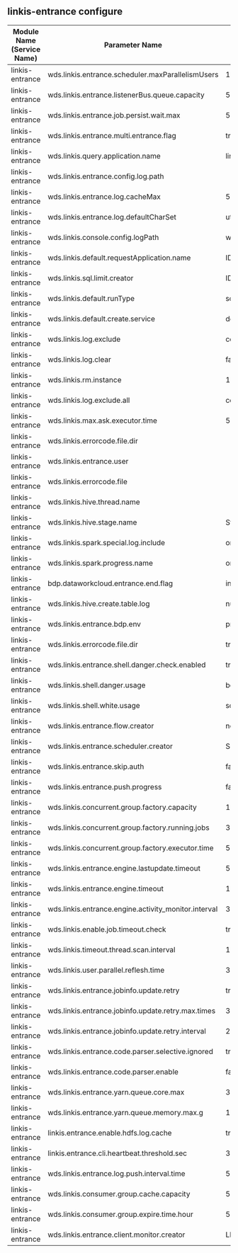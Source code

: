 ## linkis-entrance configure


| Module Name (Service Name) | Parameter Name | Default Value | Description |Used|
| -------- | -------- | ----- |----- |  -----   |
|linkis-entrance|wds.linkis.entrance.scheduler.maxParallelismUsers |1000| scheduler.maxParallelismUsers|
|linkis-entrance|wds.linkis.entrance.listenerBus.queue.capacity|5000 |queue.capacity|
|linkis-entrance|wds.linkis.entrance.job.persist.wait.max|5m|persist.wait.max|
|linkis-entrance|wds.linkis.entrance.multi.entrance.flag| true |entrance.flag|
|linkis-entrance|wds.linkis.query.application.name|linkis-ps-jobhistory |application.name|
|linkis-entrance|wds.linkis.entrance.config.log.path|  |config.log.path |
|linkis-entrance|wds.linkis.entrance.log.cacheMax|500| log.cacheMax |
|linkis-entrance|wds.linkis.entrance.log.defaultCharSet| utf-8 |log.defaultCharSet|
|linkis-entrance|wds.linkis.console.config.logPath| wds.linkis.config.logPath|config.logPath|
|linkis-entrance|wds.linkis.default.requestApplication.name|IDE|requestApplication.name|
|linkis-entrance|wds.linkis.sql.limit.creator|IDE|limit.creator|
|linkis-entrance|wds.linkis.default.runType|sql| default.runType|
|linkis-entrance|wds.linkis.default.create.service| default_create_service| create.service|
|linkis-entrance|wds.linkis.log.exclude|com.netflix| log.exclude|
|linkis-entrance|wds.linkis.log.clear| false |log.clear|
|linkis-entrance|wds.linkis.rm.instance|10|rm.instance|
|linkis-entrance|wds.linkis.log.exclude.all| com.netflix |log.exclude.all|
|linkis-entrance|wds.linkis.max.ask.executor.time| 5m|executor.time|
|linkis-entrance|wds.linkis.errorcode.file.dir|  | errorcode.file.dir|
|linkis-entrance|wds.linkis.entrance.user| | entrance.user|
|linkis-entrance|wds.linkis.errorcode.file|   |errorcode.file|
|linkis-entrance|wds.linkis.hive.thread.name| |hive.thread.name|
|linkis-entrance|wds.linkis.hive.stage.name| Stage-|hive.stage.name|
|linkis-entrance|wds.linkis.spark.special.log.include| org.apache.linkis.engine.spark.utils.JobProgressUtil|spark.special.log.include|
|linkis-entrance|wds.linkis.spark.progress.name| org.apache.linkis.engine.spark.utils.JobProgressUtil$ |spark.progress.name|
|linkis-entrance|bdp.dataworkcloud.entrance.end.flag|info -|entrance.end.flag|
|linkis-entrance|wds.linkis.hive.create.table.log| numFiles |hive.create.table.log|
|linkis-entrance|wds.linkis.entrance.bdp.env| printInfo -|hive.printinfo.log|
|linkis-entrance|wds.linkis.errorcode.file.dir| true | entrance.bdp.env|
|linkis-entrance|wds.linkis.entrance.shell.danger.check.enabled|true | check.enabled|
|linkis-entrance|wds.linkis.shell.danger.usage| bdp-client  |danger.usage|
|linkis-entrance|wds.linkis.shell.white.usage|sqoop,cd,ll,ls,echo,cat,tree,diff,who,grep,whoami,set,pwd,cut,file,head,less,if,while |.white.usage|
|linkis-entrance|wds.linkis.entrance.flow.creator| nodeexecution|flow.creator|
|linkis-entrance|wds.linkis.entrance.scheduler.creator| Schedulis|scheduler.creator|
|linkis-entrance|wds.linkis.entrance.skip.auth|false|skip.auth|
|linkis-entrance|wds.linkis.entrance.push.progress| false |push.progress|
|linkis-entrance|wds.linkis.concurrent.group.factory.capacity| 1000|factory.capacity|
|linkis-entrance|wds.linkis.concurrent.group.factory.running.jobs| 30 | running.jobs|
|linkis-entrance|wds.linkis.concurrent.group.factory.executor.time| 5 * 60 * 1000 | factory.executor.time|
|linkis-entrance|wds.linkis.entrance.engine.lastupdate.timeout| 5s |lastupdate.timeout|
|linkis-entrance|wds.linkis.entrance.engine.timeout| 10s|engine.timeout|
|linkis-entrance|wds.linkis.entrance.engine.activity_monitor.interval| 3s|activity_monitor.interval|
|linkis-entrance|wds.linkis.enable.job.timeout.check|true|timeout.check|
|linkis-entrance|wds.linkis.timeout.thread.scan.interval| 120 |thread.scan.interval|
|linkis-entrance|wds.linkis.user.parallel.reflesh.time| 30|user.parallel.reflesh.time|
|linkis-entrance|wds.linkis.entrance.jobinfo.update.retry| true | jobinfo.update.retry|
|linkis-entrance|wds.linkis.entrance.jobinfo.update.retry.max.times| 3 | update.retry.max.times|
|linkis-entrance|wds.linkis.entrance.jobinfo.update.retry.interval| 2 * 60 * 1000| update.retry.interval|
|linkis-entrance|wds.linkis.entrance.code.parser.selective.ignored| true|parser.selective.ignored|
|linkis-entrance|wds.linkis.entrance.code.parser.enable| false|parser.enable|
|linkis-entrance|wds.linkis.entrance.yarn.queue.core.max| 300|yarn.queue.core.max|
|linkis-entrance|wds.linkis.entrance.yarn.queue.memory.max.g| 1000|yarn.queue.memory.max.g|
|linkis-entrance|linkis.entrance.enable.hdfs.log.cache|true|hdfs.log.cache|
|linkis-entrance|linkis.entrance.cli.heartbeat.threshold.sec| 30L |heartbeat.threshold.sec|
|linkis-entrance|wds.linkis.entrance.log.push.interval.time| 5 * 60 * 1000|push.interval.time|
|linkis-entrance|wds.linkis.consumer.group.cache.capacity| 5000 | group.cache.capacity|
|linkis-entrance|wds.linkis.consumer.group.expire.time.hour| 50 | expire.time.hour|
|linkis-entrance|wds.linkis.entrance.client.monitor.creator|LINKISCLI| client.monitor.creator|
 


